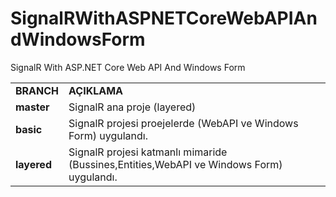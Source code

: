 # SignalRWithASPNETCoreWebAPIAndWindowsForm
SignalR With ASP.NET Core Web API And Windows Form

<table>
<tr>
<td><strong>BRANCH</strong></td><td><strong>AÇIKLAMA</strong></td>
</tr>
<tr>
<td><strong>master</strong></td><td>SignalR ana proje (layered)</td>
</tr>
<tr>
<td><strong>basic</strong></td><td>SignalR projesi proejelerde (WebAPI ve Windows Form) uygulandı.</td>
</tr>
<tr>
<td><strong>layered</strong> </td><td>SignalR projesi katmanlı mimaride (Bussines,Entities,WebAPI ve Windows Form) uygulandı.</td>
</tr>
</table>
